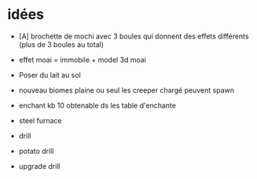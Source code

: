 # idées

- [A] brochette de mochi avec 3 boules qui donnent des effets différents (plus de 3 boules au total)


- effet moai = immobile + model 3d moai
- Poser du lait au sol
- nouveau biomes plaine ou seul les creeper chargé peuvent spawn
- enchant kb 10 obtenable ds les table d'enchante
- steel furnace
- drill
- potato drill
- upgrade drill